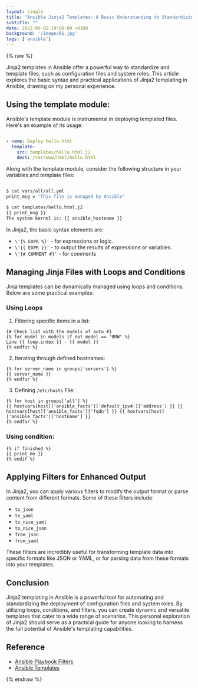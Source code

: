 ```yaml
---
layout: single
title: "Ansible Jinja2 Templates: A Basic Understanding to Standardizing Configurations"
subtitle: ""
date: 2022-05-05 19:00:00 +0100
background: '/image/01.jpg'
tags: ['ansible']
---
```


{% raw %}

Jinja2 templates in Ansible offer a powerful way to standardize and template files, such as configuration files and system roles. This article explores the basic syntax and practical applications of Jinja2 templating in Ansible, drawing on my personal experience.


## Using the template module:

Ansible's template module is instrumental in deploying templated files. Here's an example of its usage:

````yaml

- name: Deploy hello.html
  template:
    src: templates/hello.html.j2
    dest: /var/www/html/hello.html
````
Along with the template module, consider the following structure in your variables and template files:

````bash

$ cat vars/all/all.yml
print_msg = "This file is managed by Ansible"

$ cat templates/hello.html.j2
{{ print_msg }}
The system kernel is: {{ ansible_hostname }}
````

In Jinja2, the basic syntax elements are:

- `` \'{% EXPR %}' `` - for expressions or logic. 
- `` \'{{ EXPR }}' `` - to output the results of expressions or variables.
- `` \'{# COMMENT #}' `` - for comments

## Managing Jinja Files with Loops and Conditions

Jinja templates can be dynamically managed using loops and conditions. Below are some practical examples:

### Using Loops

1. Filtering specific items in a list:

````jinja
{# Check list with the models of auto #}
{% for model in models if not model == "BMW" %}
Line {{ loop.index }} - {{ model }}
{% endfor %}
````

2. Iterating through defined hostnames:

````jinja
{% for server_name in groups['servers'] %}
{{ server_name }}
{% endfor %}
````

3. Defining ``/etc/hosts`` File:

````jinja
{% for host in groups['all'] %}
{{ hostvars[host]['ansible_facts']['default_ipv4']['address'] }} {{ hostvars[host]['ansible_facts']['fqdn'] }} {{ hostvars[host]['ansible_facts']['hostname'] }}
{% endfor %}
````

### Using condition:

````jinja
{% if finished %}
{{ print_me }}
{% endif %}
````

## Applying Filters for Enhanced Output

In Jinja2, you can apply various filters to modify the output format or parse content from different formats. Some of these filters include:

* ``to_json``
* ``to_yaml``
* ``to_nice_yaml ``
* ``to_nice_json``
* ``from_json`` 
* ``from_yaml``

These filters are incredibly useful for transforming template data into specific formats like JSON or YAML, or for parsing data from these formats into your templates.

## Conclusion

Jinja2 templating in Ansible is a powerful tool for automating and standardizing the deployment of configuration files and system roles. By utilizing loops, conditions, and filters, you can create dynamic and versatile templates that cater to a wide range of scenarios. This personal exploration of Jinja2 should serve as a practical guide for anyone looking to harness the full potential of Ansible's templating capabilities.

## Reference
- [Ansible Playbook Filters](https://docs.ansible.com/ansible/2.9/user_guide/playbooks_filters.html)
- [Ansible Templates](https://docs.ansible.com/ansible/2.9/modules/template_module.html)


{% endraw %}
